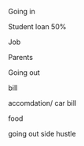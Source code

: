 Going in

Student loan 50%

Job

Parents

Going out

bill

accomdation/ car bill

food

going out
side hustle